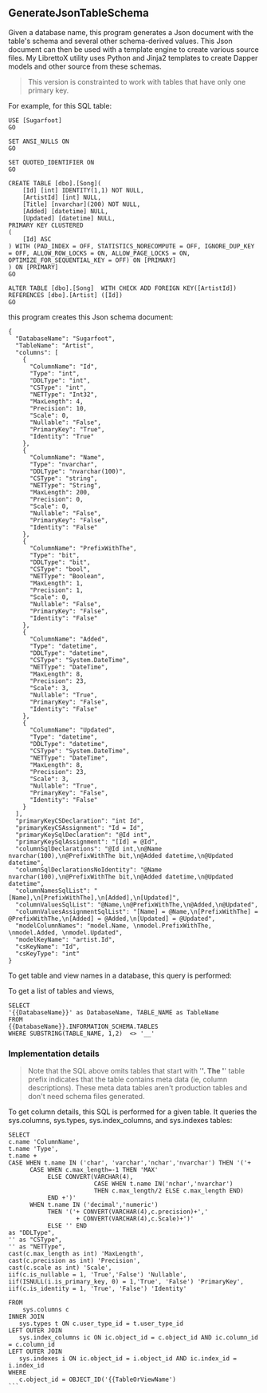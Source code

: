 ## GenerateJsonTableSchema

Given a database name, this program generates a Json document with the table's schema and several other schema-derived values. This Json document can then be used with a template engine to create various source files. My LibrettoX utility uses Python and Jinja2 templates to create Dapper models and other source from these schemas. 

> This version is constrainted to work with tables that have only one primary key.

For example, for this SQL table:

```
USE [Sugarfoot]
GO

SET ANSI_NULLS ON
GO

SET QUOTED_IDENTIFIER ON
GO

CREATE TABLE [dbo].[Song](
    [Id] [int] IDENTITY(1,1) NOT NULL,
    [ArtistId] [int] NULL,
    [Title] [nvarchar](200) NOT NULL,
    [Added] [datetime] NULL,
    [Updated] [datetime] NULL,
PRIMARY KEY CLUSTERED 
(
    [Id] ASC
) WITH (PAD_INDEX = OFF, STATISTICS_NORECOMPUTE = OFF, IGNORE_DUP_KEY = OFF, ALLOW_ROW_LOCKS = ON, ALLOW_PAGE_LOCKS = ON, OPTIMIZE_FOR_SEQUENTIAL_KEY = OFF) ON [PRIMARY]
) ON [PRIMARY]
GO

ALTER TABLE [dbo].[Song]  WITH CHECK ADD FOREIGN KEY([ArtistId])
REFERENCES [dbo].[Artist] ([Id])
GO
```

this program creates this Json schema document: 

```
{
  "DatabaseName": "Sugarfoot",
  "TableName": "Artist",
  "columns": [
    {
      "ColumnName": "Id",
      "Type": "int",
      "DDLType": "int",
      "CSType": "int",
      "NETType": "Int32",
      "MaxLength": 4,
      "Precision": 10,
      "Scale": 0,
      "Nullable": "False",
      "PrimaryKey": "True",
      "Identity": "True"
    },
    {
      "ColumnName": "Name",
      "Type": "nvarchar",
      "DDLType": "nvarchar(100)",
      "CSType": "string",
      "NETType": "String",
      "MaxLength": 200,
      "Precision": 0,
      "Scale": 0,
      "Nullable": "False",
      "PrimaryKey": "False",
      "Identity": "False"
    },
    {
      "ColumnName": "PrefixWithThe",
      "Type": "bit",
      "DDLType": "bit",
      "CSType": "bool",
      "NETType": "Boolean",
      "MaxLength": 1,
      "Precision": 1,
      "Scale": 0,
      "Nullable": "False",
      "PrimaryKey": "False",
      "Identity": "False"
    },
    {
      "ColumnName": "Added",
      "Type": "datetime",
      "DDLType": "datetime",
      "CSType": "System.DateTime",
      "NETType": "DateTime",
      "MaxLength": 8,
      "Precision": 23,
      "Scale": 3,
      "Nullable": "True",
      "PrimaryKey": "False",
      "Identity": "False"
    },
    {
      "ColumnName": "Updated",
      "Type": "datetime",
      "DDLType": "datetime",
      "CSType": "System.DateTime",
      "NETType": "DateTime",
      "MaxLength": 8,
      "Precision": 23,
      "Scale": 3,
      "Nullable": "True",
      "PrimaryKey": "False",
      "Identity": "False"
    }
  ],
  "primaryKeyCSDeclaration": "int Id",
  "primaryKeyCSAssignment": "Id = Id",
  "primaryKeySqlDeclaration": "@Id int",
  "primaryKeySqlAssignment": "[Id] = @Id",
  "columnSqlDeclarations": "@Id int,\n@Name nvarchar(100),\n@PrefixWithThe bit,\n@Added datetime,\n@Updated datetime",
  "columnSqlDeclarationsNoIdentity": "@Name nvarchar(100),\n@PrefixWithThe bit,\n@Added datetime,\n@Updated datetime",
  "columnNamesSqlList": "[Name],\n[PrefixWithThe],\n[Added],\n[Updated]",
  "columnValuesSqlList": "@Name,\n@PrefixWithThe,\n@Added,\n@Updated",
  "columnValuesAssignmentSqlList": "[Name] = @Name,\n[PrefixWithThe] = @PrefixWithThe,\n[Added] = @Added,\n[Updated] = @Updated",
  "modelColumnNames": "model.Name, \nmodel.PrefixWithThe, \nmodel.Added, \nmodel.Updated",
  "modelKeyName": "artist.Id",
  "csKeyName": "Id",
  "csKeyType": "int"
}
```

To get table and view names in a database, this query is performed:

To get a list of tables and views, 

```
SELECT
'{{DatabaseName}}' as DatabaseName, TABLE_NAME as TableName 
FROM
{{DatabaseName}}.INFORMATION_SCHEMA.TABLES
WHERE SUBSTRING(TABLE_NAME, 1,2)  <> '__'
```

### Implementation details

> Note that the SQL above omits tables that start with '__'. The '__' table prefix indicates that the table contains meta data (ie, column descriptions). These meta data tables aren't production tables and don't need schema files generated.

To get column details, this SQL is performed for a given table. It queries the sys.columns, sys.types, sys.index_columns, and sys.indexes tables: 

````
SELECT
c.name 'ColumnName',
t.name 'Type',
t.name +
CASE WHEN t.name IN ('char', 'varchar','nchar','nvarchar') THEN '('+
      CASE WHEN c.max_length=-1 THEN 'MAX'
           ELSE CONVERT(VARCHAR(4),
                        CASE WHEN t.name IN('nchar','nvarchar')
                        THEN c.max_length/2 ELSE c.max_length END)
           END +')'
      WHEN t.name IN ('decimal','numeric')
           THEN '('+ CONVERT(VARCHAR(4),c.precision)+','
                   + CONVERT(VARCHAR(4),c.Scale)+')'
           ELSE '' END
as "DDLType",
'' as "CSType",
'' as "NETType",
cast(c.max_length as int) 'MaxLength',
cast(c.precision as int) 'Precision',
cast(c.scale as int) 'Scale',
iif(c.is_nullable = 1, 'True','False') 'Nullable',
iif(ISNULL(i.is_primary_key, 0) = 1,'True', 'False') 'PrimaryKey',
iif(c.is_identity = 1, 'True', 'False') 'Identity'

FROM
    sys.columns c
INNER JOIN
   sys.types t ON c.user_type_id = t.user_type_id
LEFT OUTER JOIN
   sys.index_columns ic ON ic.object_id = c.object_id AND ic.column_id = c.column_id
LEFT OUTER JOIN
   sys.indexes i ON ic.object_id = i.object_id AND ic.index_id = i.index_id
WHERE
   c.object_id = OBJECT_ID('{{TableOrViewName')
```   
